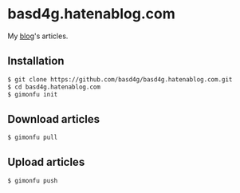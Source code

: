 # basd4g.hatenablog.com

My [blog](https://ya0201.hatenablog.com)'s articles.

## Installation

```sh
$ git clone https://github.com/basd4g/basd4g.hatenablog.com.git
$ cd basd4g.hatenablog.com
$ gimonfu init
```

## Download articles

```sh
$ gimonfu pull
```

## Upload articles

```sh
$ gimonfu push
```
